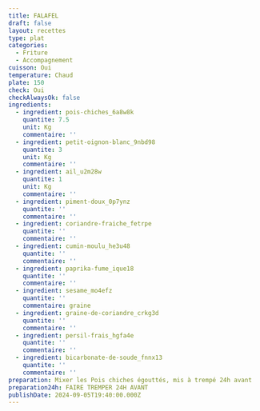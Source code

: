 ```yaml
---
title: FALAFEL
draft: false
layout: recettes
type: plat
categories:
  - Friture
  - Accompagnement
cuisson: Oui
temperature: Chaud
plate: 150
check: Oui
checkAlwaysOk: false
ingredients:
  - ingredient: pois-chiches_6a8w8k
    quantite: 7.5
    unit: Kg
    commentaire: ''
  - ingredient: petit-oignon-blanc_9nbd98
    quantite: 3
    unit: Kg
    commentaire: ''
  - ingredient: ail_u2m28w
    quantite: 1
    unit: Kg
    commentaire: ''
  - ingredient: piment-doux_0p7ynz
    quantite: ''
    commentaire: ''
  - ingredient: coriandre-fraiche_fetrpe
    quantite: ''
    commentaire: ''
  - ingredient: cumin-moulu_he3u48
    quantite: ''
    commentaire: ''
  - ingredient: paprika-fume_ique18
    quantite: ''
    commentaire: ''
  - ingredient: sesame_mo4efz
    quantite: ''
    commentaire: graine
  - ingredient: graine-de-coriandre_crkg3d
    quantite: ''
    commentaire: ''
  - ingredient: persil-frais_hgfa4e
    quantite: ''
    commentaire: ''
  - ingredient: bicarbonate-de-soude_fnnx13
    quantite: ''
    commentaire: ''
preparation: Mixer les Pois chiches égouttés, mis à trempé 24h avant
preparation24h: FAIRE TREMPER 24H AVANT
publishDate: 2024-09-05T19:40:00.000Z
---
```

